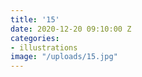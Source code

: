 ```yaml
---
title: '15'
date: 2020-12-20 09:10:00 Z
categories:
- illustrations
image: "/uploads/15.jpg"
---
```


